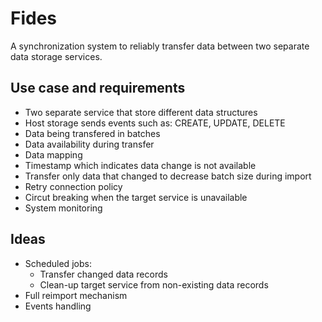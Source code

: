 # Fides
A synchronization system to reliably transfer data between two separate data storage services.

## Use case and requirements
- Two separate service that store different data structures
- Host storage sends events such as: CREATE, UPDATE, DELETE
- Data being transfered in batches
- Data availability during transfer
- Data mapping
- Timestamp which indicates data change is not available
- Transfer only data that changed to decrease batch size during import
- Retry connection policy
- Circut breaking when the target service is unavailable
- System monitoring

## Ideas
- Scheduled jobs:
    - Transfer changed data records
    - Clean-up target service from non-existing data records
- Full reimport mechanism
- Events handling
